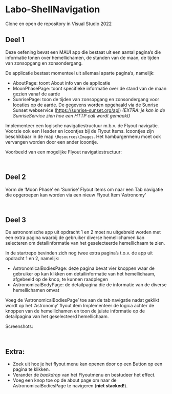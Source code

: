 # Labo-ShellNavigation

Clone en open de repository in Visual Studio 2022

## Deel 1 
Deze oefening bevat een MAUI app die bestaat uit een aantal pagina’s die informatie tonen over hemellichamen, de standen van de maan, de tijden van zonsopgang en zonsondergang.

De applicatie bestaat momenteel uit allemaal aparte pagina’s, namelijk:
* AboutPage: toont About info van de applicatie
* MoonPhasePage: toont specifieke informatie  over de stand van de maan gezien vanaf de aarde
* SunrisePage: toon de tijden van zonsopgang en zonsondergang voor locaties op de aarde. De gegevens worden opgehaald via de Sunrise Sunset webservice (https://sunrise-sunset.org/api)
*(EXTRA: je kan in de SunriseService zien hoe een HTTP call wordt gemaakt)*

Implementeer een logische navigatiestructuur m.b.v. de Flyout navigatie. Voorzie ook een Header en icoontjes bij de Flyout Items. 
Icoontjes zijn beschikbaar in de map `\Resources\Images`. Het hamburgermenu moet ook vervangen worden door een ander icoontje.

Voorbeeld van een mogelijke Flyout navigatiestructuur:

![<img src="assets/ex1_2.png" width="250"/>](assets/ex1_2.png) 

![<img src="assets/ex1_1.png" width="250"/>](assets/ex1_1.png)



## Deel 2

Vorm de ‘Moon Phase’ en ‘Sunrise’ Flyout items om naar een Tab navigatie die opgeroepen kan worden via een nieuw Flyout Item ‘Astronomy’

![<img src="assets/ex2_1.png" width="250"/>](assets/ex2_1.png)

![<img src="assets/ex2_2.png" width="250"/>](assets/ex2_2.png)


## Deel 3
De astronomische app uit opdracht 1 en 2 moet nu uitgebreid worden met een extra pagina waarbij de gebruiker diverse hemellichamen kan selecteren om detailinformatie van het geselecteerde hemellichaam te zien. 

In de startrepo bevinden zich nog twee extra pagina’s t.o.v. de app uit opdracht 1 en 2, namelijk:
* AstronomicalBodiesPage: deze pagina bevat vier knoppen waar de gebruiker op kan klikken om detailinformatie van het hemellichaam, afgebeeld op de knop, te kunnen raadplegen
* AstronomicalBodyPage: de detailpagina die de informatie van de diverse hemellichamen omvat

Voeg de ‘AstronomicalBodiesPage’ toe aan de tab navigatie nadat geklikt wordt op het ‘Astronomy’ flyout item
Implementeer de logica achter de knoppen van de hemellichamen en toon de juiste informatie op de detailpagina van het geselecteerd hemellichaam.

Screenshots:

![<img src="assets/ex3_1.png" width="250"/>](assets/ex3_1.png)

![<img src="assets/ex3_2.png" width="250"/>](assets/ex3_2.png)

## Extra: 
* Zoek uit hoe je het flyout menu kan openen door op een Button op een pagina te klikken.
* Verander de *backdrop* van het Flyoutmenu en bestudeer het effect.
* Voeg een knop toe op de about page om naar de AstronomicalBodiesPage te navigeren (**niet stacked!**).